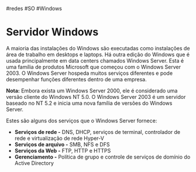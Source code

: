 #redes #SO #Windows 

# Servidor Windows

A maioria das instalações do Windows são executadas como instalações de área de trabalho em desktops e laptops. Há outra edição do Windows que é usada principalmente em data centers chamados Windows Server. Esta é uma família de produtos Microsoft que começou com o Windows Server 2003. O Windows Server hospeda muitos serviços diferentes e pode desempenhar funções diferentes dentro de uma empresa.

**Nota:** Embora exista um Windows Server 2000, ele é considerado uma versão cliente do Windows NT 5.0. O Windows Server 2003 é um servidor baseado no NT 5.2 e inicia uma nova família de versões do Windows Server.

Estes são alguns dos serviços que o Windows Server fornece:

- **Serviços de rede -** DNS, DHCP, serviços de terminal, controlador de rede e virtualização de rede Hyper-V
- **Serviços de arquivo -** SMB, NFS e DFS
- **Serviços da Web -** FTP, HTTP e HTTPS
- **Gerenciamento -** Política de grupo e controle de serviços de domínio do Active Directory





































